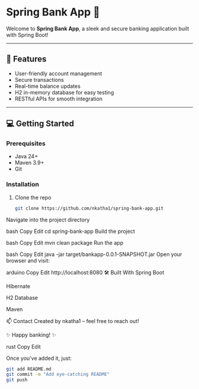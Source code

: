 # Spring Bank App 🏦

Welcome to **Spring Bank App**, a sleek and secure banking application built with Spring Boot!

---

## 🚀 Features

- User-friendly account management
- Secure transactions
- Real-time balance updates
- H2 in-memory database for easy testing
- RESTful APIs for smooth integration

---

## 💻 Getting Started

### Prerequisites
- Java 24+
- Maven 3.9+
- Git

### Installation

1. Clone the repo  
   ```bash
   git clone https://github.com/nkatha1/spring-bank-app.git
Navigate into the project directory

bash
Copy
Edit
cd spring-bank-app
Build the project

bash
Copy
Edit
mvn clean package
Run the app

bash
Copy
Edit
java -jar target/bankapp-0.0.1-SNAPSHOT.jar
Open your browser and visit:

arduino
Copy
Edit
http://localhost:8080
🛠️ Built With
Spring Boot

Hibernate

H2 Database

Maven

📫 Contact
Created by nkatha1 – feel free to reach out!

✨ Happy banking! ✨

rust
Copy
Edit

Once you've added it, just:

```bash
git add README.md
git commit -m "Add eye-catching README"
git push
